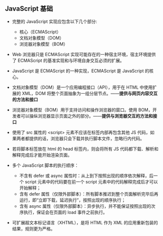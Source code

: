 ## JavaScript 基础

- 完整的 JavaScript 实现应包含以下几个部分:
  - 核心（ECMAScript）
  - 文档对象模型（DOM）
  - 浏览器对象模型（BOM）

- Web 浏览器只是 ECMAScript 实现可能存在的一种宿主环境，宿主环境提供了 ECMAScript 的基准实现和与环境自身交互必须的扩展。
- JavaScript 是 ECMAScript 的一种实现，ECMAScript 是 JavaScript 的核心。
- 文档对象模型（DOM）是一个应用编程接口（API），用于在 HTML 中使用扩展的 XML，DOM 将整个页面抽象为一组分层节点。——**提供与网页内容交互的方法和接口**
- 浏览器对象模型（BOM）用于支持访问和操作浏览器的窗口。使用 BOM，开发者可以操纵浏览器显示页面之外的部分。——**提供与浏览器交互的方法和接口**
- 使用了 src 属性的 \<script> 元素不应该在标签内部再包含其他 JS 代码，如果两者都提供的话，浏览器只会下载并执行脚本文件，忽略行内代码。
- 若将脚本标签放在 html 的 head 标签内，则会将所有 JS 代码都下载、解析和解释完成后才能开始渲染页面。
- 多个 JavaScript 脚本的执行顺序：
  - 不含有 defer 或 async 属性时：从上到下按照出现的顺序依次解释，后一个 script 元素中的代码要在前一个 script 元素中的代码解释完成后才可以开始解释；
  - 含有 defer 属性（仅限外部脚本）：所有脚本推迟到整个页面解析完毕后再运行，即“立即下载，延迟执行”，按照出现的顺序执行；
  - 含有 async 属性（仅限外部脚本）：异步执行，并不能保证按照出现的次序执行，保证会在页面的 load 事件之前执行。
- 可扩展超文本标记语言（XHTML），是将 HTML 作为 XML 的应用重新包装的结果，规则更为严格。